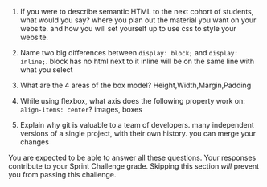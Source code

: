 1. If you were to describe semantic HTML to the next cohort of students, what would you say?
where you plan out the material you want on your website. and how you will set yourself up to use css to style your website. 

2. Name two big differences between ```display: block;``` and ```display: inline;```.
block has no html next to it
inline will be on the same line with what you select


3. What are the 4 areas of the box model?
Height,Width,Margin,Padding

4. While using flexbox, what axis does the following property work on: ```align-items: center```?
images, boxes

5. Explain why git is valuable to a team of developers.
 many independent versions of a single project, with their own history. you can merge your changes

You are expected to be able to answer all these questions. Your responses contribute to your Sprint Challenge grade. Skipping this section *will* prevent you from passing this challenge.